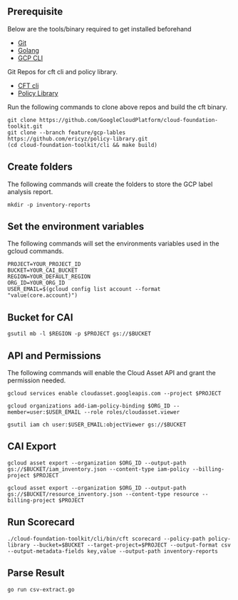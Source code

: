 ## Prerequisite
Below are the tools/binary required to get installed beforehand
* [Git](https://git-scm.com/)
* [Golang](https://golang.org/)
* [GCP CLI](https://cloud.google.com/sdk/docs/quickstarts/)

Git Repos for cft cli and policy library.
* [CFT cli](https://github.com/GoogleCloudPlatform/cloud-foundation-toolkit)
* [Policy Library](https://github.com/ericyz/policy-library.git)

Run the following commands to clone above repos and build the cft binary.
```
git clone https://github.com/GoogleCloudPlatform/cloud-foundation-toolkit.git
git clone --branch feature/gcp-lables https://github.com/ericyz/policy-library.git
(cd cloud-foundation-toolkit/cli && make build)
```

## Create folders
The following commands will create the folders to store the GCP label analysis report.
```
mkdir -p inventory-reports
```

## Set the environment variables
The following commands will set the environments variables used in the gcloud commands.
```
PROJECT=YOUR_PROJECT_ID
BUCKET=YOUR_CAI_BUCKET
REGION=YOUR_DEFAULT_REGION
ORG_ID=YOUR_ORG_ID
USER_EMAIL=$(gcloud config list account --format "value(core.account)")
```

## Bucket for CAI
```
gsutil mb -l $REGION -p $PROJECT gs://$BUCKET
```

## API and Permissions
The following commands will enable the Cloud Asset API and grant the permission needed.
```
gcloud services enable cloudasset.googleapis.com --project $PROJECT

gcloud organizations add-iam-policy-binding $ORG_ID --member=user:$USER_EMAIL --role roles/cloudasset.viewer

gsutil iam ch user:$USER_EMAIL:objectViewer gs://$BUCKET 
```

## CAI Export
```
gcloud asset export --organization $ORG_ID --output-path gs://$BUCKET/iam_inventory.json --content-type iam-policy --billing-project $PROJECT

gcloud asset export --organization $ORG_ID --output-path gs://$BUCKET/resource_inventory.json --content-type resource --billing-project $PROJECT
```

## Run Scorecard
```
./cloud-foundation-toolkit/cli/bin/cft scorecard --policy-path policy-library --bucket=$BUCKET --target-project=$PROJECT --output-format csv --output-metadata-fields key,value --output-path inventory-reports
```

## Parse Result
```
go run csv-extract.go
```
